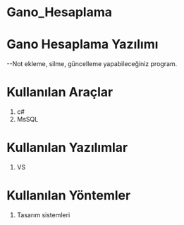 # Gano_Hesaplama


# Gano Hesaplama Yazılımı
--Not ekleme, silme, güncelleme yapabileceğiniz program.

# Kullanılan Araçlar

 1. c#
 2. MsSQL



# Kullanılan Yazılımlar

 1. VS


# Kullanılan Yöntemler

 1. Tasarım sistemleri



